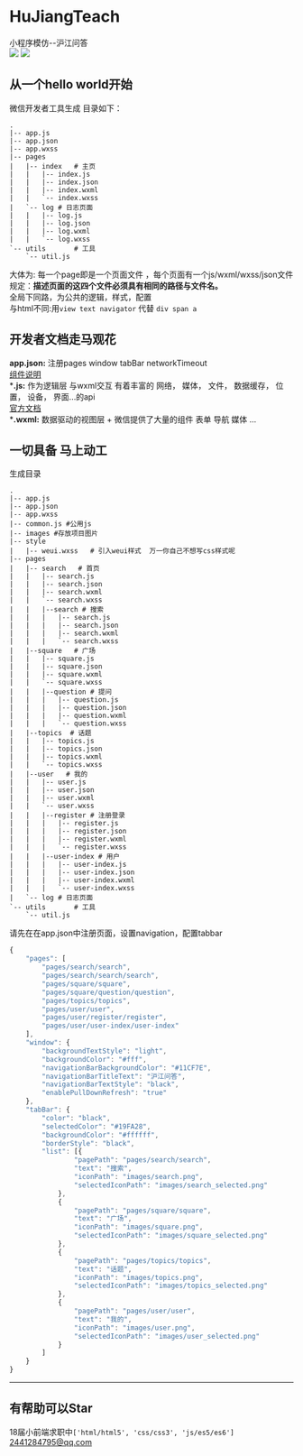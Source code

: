 # HuJiangTeach<br>
小程序模仿--沪江问答<br>
![](https://img.shields.io/badge/language-js-orange.svg)
![](https://img.shields.io/badge/platform-wechat-lightgrey.svg)


## 从一个hello world开始
微信开发者工具生成 目录如下：
```
.
|-- app.js
|-- app.json
|-- app.wxss
|-- pages     
|   |-- index   # 主页
|   |   |-- index.js
|   |   |-- index.json
|   |   |-- index.wxml
|   |   `-- index.wxss
|   `-- log # 日志页面
|   |   |-- log.js
|   |   |-- log.json
|   |   |-- log.wxml
|   |   `-- log.wxss
`-- utils       # 工具
    `-- util.js
```
大体为:
每一个page即是一个页面文件 ，每个页面有一个js/wxml/wxss/json文件 规定：**描述页面的这四个文件必须具有相同的路径与文件名。**<br>
全局下同路，为公共的逻辑，样式，配置<br>
与html不同:用`view text navigator` 代替 `div span a`

## 开发者文档走马观花
**app.json:** 注册pages window tabBar networkTimeout<br>
[组件说明](https://mp.weixin.qq.com/debug/wxadoc/dev/component/)<br>
***.js:** 作为逻辑层 与wxml交互 有着丰富的 
网络，
媒体，
文件，
数据缓存，
位置，
设备，
界面...的api<br>
[官方文档](https://mp.weixin.qq.com/debug/wxadoc/dev/api/)<br>
***.wxml:** 数据驱动的视图层 +  微信提供了大量的组件 表单 导航 媒体 ...
## 一切具备 马上动工
生成目录
```
.
|-- app.js
|-- app.json
|-- app.wxss
|-- common.js #公用js
|-- images #存放项目图片
|-- style
|   |-- weui.wxss   # 引入weui样式  万一你自己不想写css样式呢
|-- pages
|   |-- search   # 首页
|   |   |-- search.js
|   |   |-- search.json
|   |   |-- search.wxml
|   |   `-- search.wxss
|   |   |--search # 搜索
|   |   |   |-- search.js
|   |   |   |-- search.json
|   |   |   |-- search.wxml
|   |   |   `-- search.wxss
|   |--square   # 广场
|   |   |-- square.js
|   |   |-- square.json
|   |   |-- square.wxml
|   |   `-- square.wxss
|   |   |--question # 提问
|   |   |   |-- question.js
|   |   |   |-- question.json
|   |   |   |-- question.wxml
|   |   |   `-- question.wxss
|   |--topics  # 话题
|   |   |-- topics.js
|   |   |-- topics.json
|   |   |-- topics.wxml
|   |   `-- topics.wxss
|   |--user   # 我的
|   |   |-- user.js
|   |   |-- user.json
|   |   |-- user.wxml
|   |   `-- user.wxss
|   |   |--register # 注册登录
|   |   |   |-- register.js
|   |   |   |-- register.json
|   |   |   |-- register.wxml
|   |   |   `-- register.wxss
|   |   |--user-index # 用户
|   |   |   |-- user-index.js
|   |   |   |-- user-index.json
|   |   |   |-- user-index.wxml
|   |   |   `-- user-index.wxss
|   `-- log # 日志页面
`-- utils       # 工具
    `-- util.js
```
请先在在app.json中注册页面，设置navigation，配置tabbar<br>
```js
{
    "pages": [
        "pages/search/search",
        "pages/search/search/search",
        "pages/square/square",
        "pages/square/question/question",
        "pages/topics/topics",
        "pages/user/user",
        "pages/user/register/register",
        "pages/user/user-index/user-index"
    ],
    "window": {
        "backgroundTextStyle": "light",
        "backgroundColor": "#fff",
        "navigationBarBackgroundColor": "#11CF7E",
        "navigationBarTitleText": "沪江问答",
        "navigationBarTextStyle": "black",
        "enablePullDownRefresh": "true"
    },
    "tabBar": {
        "color": "black",
        "selectedColor": "#19FA28",
        "backgroundColor": "#ffffff",
        "borderStyle": "black",
        "list": [{
                "pagePath": "pages/search/search",
                "text": "搜索",
                "iconPath": "images/search.png",
                "selectedIconPath": "images/search_selected.png"
            },
            {
                "pagePath": "pages/square/square",
                "text": "广场",
                "iconPath": "images/square.png",
                "selectedIconPath": "images/square_selected.png"
            },
            {
                "pagePath": "pages/topics/topics",
                "text": "话题",
                "iconPath": "images/topics.png",
                "selectedIconPath": "images/topics_selected.png"
            },
            {
                "pagePath": "pages/user/user",
                "text": "我的",
                "iconPath": "images/user.png",
                "selectedIconPath": "images/user_selected.png"
            }
        ]
    }
}
```
***
## 有帮助可以Star
18届小前端求职中`['html/html5', 'css/css3', 'js/es5/es6']`
<a href="mailto:1424254461@qq.com">2441284795@qq.com</a>
